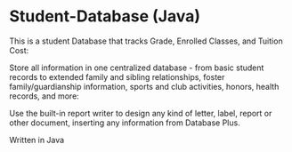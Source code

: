 # Student-Database (Java)
This is a student Database that tracks Grade, Enrolled Classes, and Tuition Cost:
  
Store all information in one centralized database - from basic student records to extended family and sibling relationships, foster family/guardianship information, sports and club activities, honors, health records, and more:


Use the built-in report writer to design any kind of letter, label, report or other document, inserting any information from Database Plus.


Written in Java
